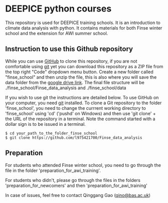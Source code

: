 # DEEPICE python courses

This repository is used for DEEPICE training schools.
It is an introduction to climate data analysis with python.
It contains materials for both Finse winter school and the extension for AWI summer school.

## Instruction to use this Github repository

While you can use [GitHub](https://github.com/) to clone this repository, if you are not comfortable using [git](https://git-scm.com/) yet you can download this repository as a ZIP file from the top right "Code" dropdown menu button.
Create a new folder called "finse_school" and then unzip the file, this is also where you will save the data folder from the [google drive link](https://drive.google.com/drive/folders/1UImBdIkGGyUL8xbgWTaS4Y53nakdcjsa?usp=sharing).
The final file structure will be ./finse_school/Finse_data_analysis and ./finse_school/data

If you wish to use git the instructions are detailed below.
To use GitHub on your computer, you need [git](https://git-scm.com/) installed.
To clone a Git repository to the folder 'finse_school', you need to change the currrent working directory to 'finse_school' using 'cd' ('pushd' on Windows) and then use 'git clone' + the URL of the repository in a terminal.
Note the command started with a dollar sign is to be issued in a terminal.

    $ cd your_path_to_the_folder_finse_school
    $ git clone https://github.com/l975421700/Finse_data_analysis

## Preparation

For students who attended Finse winter school, you need to go through the file in the folder 'preparation_for_awi_training'.

For students who didn't, please go through the files in the folders 'preparation_for_newcomers' and then 'preparation_for_awi_training'

In case of issues, feel free to contact Qinggang Gao (qino@bas.ac.uk)
